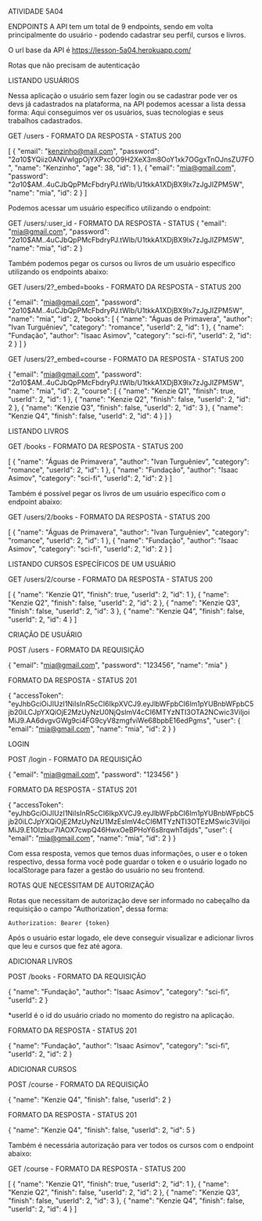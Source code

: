 ATIVIDADE 5A04

ENDPOINTS
A API tem um total de 9 endpoints, sendo em volta principalmente do usuário - podendo cadastrar seu perfil, cursos e livros.

O url base da API é https://lesson-5a04.herokuapp.com/

Rotas que não precisam de autenticação



LISTANDO USUÁRIOS

Nessa aplicação o usuário sem fazer login ou se cadastrar pode ver os devs já cadastrados na plataforma, na API podemos acessar a lista dessa forma: Aqui conseguimos ver os usuários, suas tecnologias e seus trabalhos cadastrados.

GET /users - FORMATO DA RESPOSTA - STATUS 200
 
 [
  {
    "email": "kenzinho@mail.com",
    "password": "$2a$10$YQiiz0ANVwIgpOjYXPxc0O9H2XeX3m8OoY1xk7OGgxTnOJnsZU7FO",
    "name": "Kenzinho",
    "age": 38,
    "id": 1
  },
  {
    "email": "mia@gmail.com",
    "password": "$2a$10$AM..4uCJbQpPMcFbdryPJ.tWlb/U1tkkA1XDjBX9lx7zJgJIZPM5W",
    "name": "mia",
    "id": 2
  }
]


Podemos acessar um usuário específico utilizando o endpoint:

GET /users/:user_id - FORMATO DA RESPOSTA - STATUS 
{
  "email": "mia@gmail.com",
  "password": "$2a$10$AM..4uCJbQpPMcFbdryPJ.tWlb/U1tkkA1XDjBX9lx7zJgJIZPM5W",
  "name": "mia",
  "id": 2
}

Também podemos pegar os cursos ou livros de um usuário específico utilizando os endpoints abaixo:

GET /users/2?_embed=books - FORMATO DA RESPOSTA - STATUS 200

{
  "email": "mia@gmail.com",
  "password": "$2a$10$AM..4uCJbQpPMcFbdryPJ.tWlb/U1tkkA1XDjBX9lx7zJgJIZPM5W",
  "name": "mia",
  "id": 2,
  "books": [
    {
      "name": "Águas de Primavera",
      "author": "Ivan Turguêniev",
      "category": "romance",
      "userId": 2,
      "id": 1
    },
    {
      "name": "Fundação",
      "author": "Isaac Asimov",
      "category": "sci-fi",
      "userId": 2,
      "id": 2
    }
  ]
}

GET /users/2?_embed=course - FORMATO DA RESPOSTA - STATUS 200

{
  "email": "mia@gmail.com",
  "password": "$2a$10$AM..4uCJbQpPMcFbdryPJ.tWlb/U1tkkA1XDjBX9lx7zJgJIZPM5W",
  "name": "mia",
  "id": 2,
  "course": [
    {
      "name": "Kenzie Q1",
      "finish": true,
      "userId": 2,
      "id": 1
    },
    {
      "name": "Kenzie Q2",
      "finish": false,
      "userId": 2,
      "id": 2
    },
    {
      "name": "Kenzie Q3",
      "finish": false,
      "userId": 2,
      "id": 3
    },
    {
      "name": "Kenzie Q4",
      "finish": false,
      "userId": 2,
      "id": 4
    }
  ]
}



LISTANDO LIVROS

GET /books - FORMATO DA RESPOSTA - STATUS 200

[
  {
    "name": "Águas de Primavera",
    "author": "Ivan Turguêniev",
    "category": "romance",
    "userId": 2,
    "id": 1
  },
  {
    "name": "Fundação",
    "author": "Isaac Asimov",
    "category": "sci-fi",
    "userId": 2,
    "id": 2
  }
]

Também é possível pegar os livros de um usuário específico com o endpoint abaixo:

GET /users/2/books - FORMATO DA RESPOSTA - STATUS 200

[
  {
    "name": "Águas de Primavera",
    "author": "Ivan Turguêniev",
    "category": "romance",
    "userId": 2,
    "id": 1
  },
  {
    "name": "Fundação",
    "author": "Isaac Asimov",
    "category": "sci-fi",
    "userId": 2,
    "id": 2
  }
]



LISTANDO CURSOS ESPECÍFICOS DE UM USUÁRIO

GET /users/2/course - FORMATO DA RESPOSTA - STATUS 200

[
  {
    "name": "Kenzie Q1",
    "finish": true,
    "userId": 2,
    "id": 1
  },
  {
    "name": "Kenzie Q2",
    "finish": false,
    "userId": 2,
    "id": 2
  },
  {
    "name": "Kenzie Q3",
    "finish": false,
    "userId": 2,
    "id": 3
  },
  { 
    "name": "Kenzie Q4",
    "finish": false,
    "userId": 2,
    "id": 4
  }
]



CRIAÇÃO DE USUÁRIO

POST /users - FORMATO DA REQUISIÇÃO

{
	"email": "mia@gmail.com",
	"password": "123456",
	"name": "mia"
}

FORMATO DA RESPOSTA - STATUS 201

{
  "accessToken": "eyJhbGciOiJIUzI1NiIsInR5cCI6IkpXVCJ9.eyJlbWFpbCI6Im1pYUBnbWFpbC5jb20iLCJpYXQiOjE2MzUyNzU0NjQsImV4cCI6MTYzNTI3OTA2NCwic3ViIjoiMiJ9.AA6dvgvGWg9ci4FG9cyV8zmgfviWe68bpbE16edPgms",
  "user": {
    "email": "mia@gmail.com",
    "name": "mia",
    "id": 2
  }
}



LOGIN

POST /login - FORMATO DA REQUISIÇÃO

{
	"email": "mia@gmail.com",
	"password": "123456"
}

FORMATO DA RESPOSTA - STATUS 201

{
  "accessToken": "eyJhbGciOiJIUzI1NiIsInR5cCI6IkpXVCJ9.eyJlbWFpbCI6Im1pYUBnbWFpbC5jb20iLCJpYXQiOjE2MzUyNzU1MzEsImV4cCI6MTYzNTI3OTEzMSwic3ViIjoiMiJ9.E1OIzbur7IAOX7cwpQ46HwxOeBPHoY6s8rqwhTdijds",
  "user": {
    "email": "mia@gmail.com",
    "name": "mia",
    "id": 2
  }
}

Com essa resposta, vemos que temos duas informações, o user e o token respectivo, dessa forma você pode guardar o token e o usuário logado no localStorage para fazer a gestão do usuário no seu frontend.





ROTAS QUE NECESSITAM DE AUTORIZAÇÃO

Rotas que necessitam de autorização deve ser informado no cabeçalho da requisição o campo "Authorization", dessa forma:

    Authorization: Bearer {token}

Após o usuário estar logado, ele deve conseguir visualizar e adicionar livros que leu e cursos que fez até agora.

ADICIONAR LIVROS

POST /books - FORMATO DA REQUISIÇÃO

{
	"name": "Fundação",
	"author": "Isaac Asimov",
	"category": "sci-fi",
	"userId": 2
}

*userId é o id do usuário criado no momento do registro na aplicação.

FORMATO DA RESPOSTA - STATUS 201

{
  "name": "Fundação",
  "author": "Isaac Asimov",
  "category": "sci-fi",
  "userId": 2,
  "id": 2
}



ADICIONAR CURSOS

POST /course - FORMATO DA REQUISIÇÃO

{
	"name": "Kenzie Q4",
	"finish": false,
	"userId": 2
}

FORMATO DA RESPOSTA - STATUS 201

{
  "name": "Kenzie Q4",
  "finish": false,
  "userId": 2,
  "id": 5
}

Também é necessária autorização para ver todos os cursos com o endpoint abaixo:

GET /course - FORMATO DA RESPOSTA - STATUS 200

[
  {
    "name": "Kenzie Q1",
    "finish": true,
    "userId": 2,
    "id": 1
  },
  {
    "name": "Kenzie Q2",
    "finish": false,
    "userId": 2,
    "id": 2
  },
  {
    "name": "Kenzie Q3",
    "finish": false,
    "userId": 2,
    "id": 3
  },
  {
    "name": "Kenzie Q4",
    "finish": false,
    "userId": 2,
    "id": 4
  }
]


